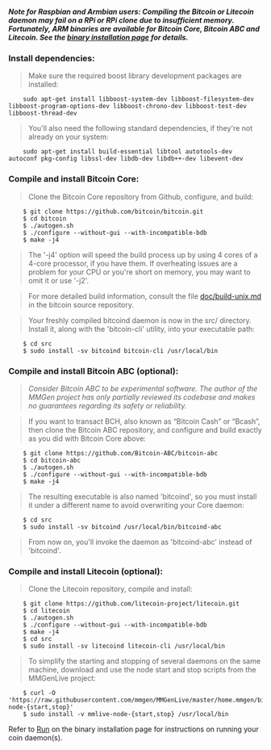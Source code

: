 ***Note for Raspbian and Armbian users: Compiling the Bitcoin or Litecoin daemon
may fail on a RPi or RPi clone due to insufficient memory.  Fortunately, ARM
binaries are available for Bitcoin Core, Bitcoin ABC and Litecoin.  See the
[binary installation page][01] for details.***

### Install dependencies:

> Make sure the required boost library development packages are installed:

		sudo apt-get install libboost-system-dev libboost-filesystem-dev libboost-program-options-dev libboost-chrono-dev libboost-test-dev libboost-thread-dev

> You'll also need the following standard dependencies, if they're not already on
> your system:

		sudo apt-get install build-essential libtool autotools-dev autoconf pkg-config libssl-dev libdb-dev libdb++-dev libevent-dev

### Compile and install Bitcoin Core:

> Clone the Bitcoin Core repository from Github, configure, and build:

		$ git clone https://github.com/bitcoin/bitcoin.git
		$ cd bitcoin
		$ ./autogen.sh
		$ ./configure --without-gui --with-incompatible-bdb
		$ make -j4

> The '-j4' option will speed the build process up by using 4 cores of a 4-core
> processor, if you have them.  If overheating issues are a problem for your CPU
> or you're short on memory, you may want to omit it or use '-j2'.

> For more detailed build information, consult the file [doc/build-unix.md][bu]
> in the bitcoin source repository.

> Your freshly compiled bitcoind daemon is now in the src/ directory.  Install
> it, along with the 'bitcoin-cli' utility, into your executable path:

		$ cd src
		$ sudo install -sv bitcoind bitcoin-cli /usr/local/bin

### Compile and install Bitcoin ABC (optional):

> *Consider Bitcoin ABC to be experimental software.  The author of the MMGen
> project has only partially reviewed its codebase and makes no guarantees
> regarding its safety or reliability.*

> If you want to transact BCH, also known as “Bitcoin Cash” or “Bcash”, then
> clone the Bitcoin ABC repository, and configure and build exactly as you did
> with Bitcoin Core above:

		$ git clone https://github.com/Bitcoin-ABC/bitcoin-abc
		$ cd bitcoin-abc
		$ ./autogen.sh
		$ ./configure --without-gui --with-incompatible-bdb
		$ make -j4

> The resulting executable is also named 'bitcoind', so you must install it
> under a different name to avoid overwriting your Core daemon:

		$ cd src
		$ sudo install -sv bitcoind /usr/local/bin/bitcoind-abc

> From now on, you'll invoke the daemon as 'bitcoind-abc' instead of 'bitcoind'.

### Compile and install Litecoin (optional):

> Clone the Litecoin repository, compile and install:

		$ git clone https://github.com/litecoin-project/litecoin.git
		$ cd litecoin
		$ ./autogen.sh
		$ ./configure --without-gui --with-incompatible-bdb
		$ make -j4
		$ cd src
		$ sudo install -sv litecoind litecoin-cli /usr/local/bin

> To simplify the starting and stopping of several daemons on the same machine,
> download and use the node start and stop scripts from the MMGenLive project:

		$ curl -O 'https://raw.githubusercontent.com/mmgen/MMGenLive/master/home.mmgen/bin/mmlive-node-{start,stop}'
		$ sudo install -v mmlive-node-{start,stop} /usr/local/bin

Refer to [Run][02] on the binary installation page for instructions on running
your coin daemon(s).

[01]: Install-Bitcoind
[02]: Install-Bitcoind#a_r
[bu]: https://github.com/bitcoin/bitcoin/blob/master/doc/build-unix.md
